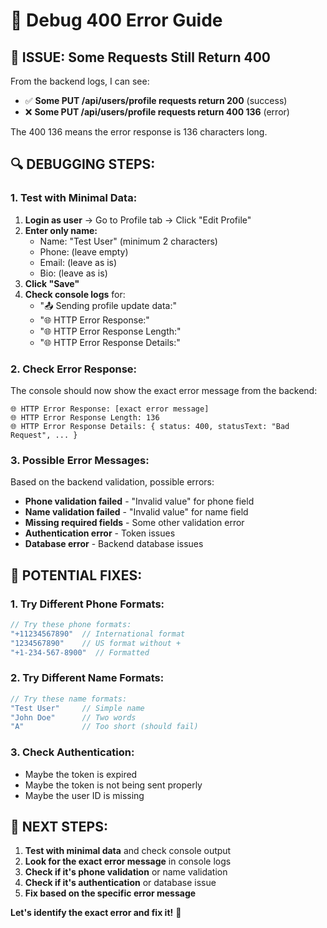 # 🔧 Debug 400 Error Guide

## 🚨 **ISSUE: Some Requests Still Return 400**

From the backend logs, I can see:
- ✅ **Some PUT /api/users/profile requests return 200** (success)
- ❌ **Some PUT /api/users/profile requests return 400 136** (error)

The 400 136 means the error response is 136 characters long.

## 🔍 **DEBUGGING STEPS:**

### **1. Test with Minimal Data:**
1. **Login as user** → Go to Profile tab → Click "Edit Profile"
2. **Enter only name:**
   - Name: "Test User" (minimum 2 characters)
   - Phone: (leave empty)
   - Email: (leave as is)
   - Bio: (leave as is)
3. **Click "Save"**
4. **Check console logs** for:
   - "📤 Sending profile update data:"
   - "🌐 HTTP Error Response:"
   - "🌐 HTTP Error Response Length:"
   - "🌐 HTTP Error Response Details:"

### **2. Check Error Response:**
The console should now show the exact error message from the backend:
```
🌐 HTTP Error Response: [exact error message]
🌐 HTTP Error Response Length: 136
🌐 HTTP Error Response Details: { status: 400, statusText: "Bad Request", ... }
```

### **3. Possible Error Messages:**
Based on the backend validation, possible errors:
- **Phone validation failed** - "Invalid value" for phone field
- **Name validation failed** - "Invalid value" for name field
- **Missing required fields** - Some other validation error
- **Authentication error** - Token issues
- **Database error** - Backend database issues

## 🔧 **POTENTIAL FIXES:**

### **1. Try Different Phone Formats:**
```javascript
// Try these phone formats:
"+11234567890"  // International format
"1234567890"    // US format without +
"+1-234-567-8900"  // Formatted
```

### **2. Try Different Name Formats:**
```javascript
// Try these name formats:
"Test User"     // Simple name
"John Doe"      // Two words
"A"             // Too short (should fail)
```

### **3. Check Authentication:**
- Maybe the token is expired
- Maybe the token is not being sent properly
- Maybe the user ID is missing

## 🎯 **NEXT STEPS:**

1. **Test with minimal data** and check console output
2. **Look for the exact error message** in console logs
3. **Check if it's phone validation** or name validation
4. **Check if it's authentication** or database issue
5. **Fix based on the specific error message**

**Let's identify the exact error and fix it!** 🔧 